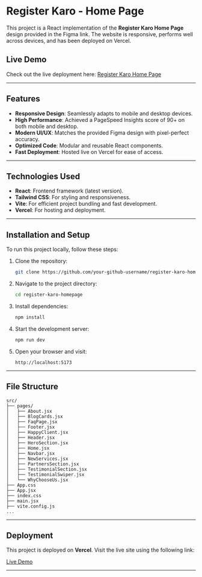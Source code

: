 # Register Karo - Home Page

This project is a React implementation of the **Register Karo Home Page** design provided in the Figma link. The website is responsive, performs well across devices, and has been deployed on Vercel.

## Live Demo

Check out the live deployment here: [Register Karo Home Page](https://homepage-of-register-karo.vercel.app/)

---

## Features

- **Responsive Design**: Seamlessly adapts to mobile and desktop devices.
- **High Performance**: Achieved a PageSpeed Insights score of 90+ on both mobile and desktop.
- **Modern UI/UX**: Matches the provided Figma design with pixel-perfect accuracy.
- **Optimized Code**: Modular and reusable React components.
- **Fast Deployment**: Hosted live on Vercel for ease of access.

---

## Technologies Used

- **React**: Frontend framework (latest version).
- **Tailwind CSS**: For styling and responsiveness.
- **Vite**: For efficient project bundling and fast development.
- **Vercel**: For hosting and deployment.

---

## Installation and Setup

To run this project locally, follow these steps:

1. Clone the repository:
   ```bash
   git clone https://github.com/your-github-username/register-karo-homepage.git
   ```
2. Navigate to the project directory:
   ```bash
   cd register-karo-homepage
   ```
3. Install dependencies:
   ```bash
   npm install
   ```
4. Start the development server:
   ```bash
   npm run dev
   ```
5. Open your browser and visit:
   ```
   http://localhost:5173
   ```

---

## File Structure

```
src/
├── pages/
│   ├── About.jsx
│   ├── BlogCards.jsx
│   ├── FaqPage.jsx
│   ├── Footer.jsx
│   ├── HappyClient.jsx
│   ├── Header.jsx
│   ├── HeroSection.jsx
│   ├── Home.jsx
│   ├── Navbar.jsx
│   ├── NewServices.jsx
│   ├── PartnersSection.jsx
│   ├── TestimonialSection.jsx
│   ├── TestimonialSwiper.jsx
│   └── WhyChooseUs.jsx
├── App.css
├── App.jsx
├── index.css
├── main.jsx
├── vite.config.js
...
```

---

## Deployment

This project is deployed on **Vercel**. Visit the live site using the following link:

[Live Demo](https://homepage-of-register-karo.vercel.app/)

---
